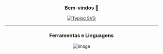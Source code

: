 <div align="center">

### Bem-vindos 👋

<!-- Typing SVG by DenverCoder1 - https://github.com/DenverCoder1/readme-typing-svg -->
  <a href="https://git.io/typing-svg"><img src="https://readme-typing-svg.herokuapp.com?font=Fira+Code&weight=500&size=25&pause=1000&color=0BC027&center=true&vCenter=true&random=false&width=435&lines=DevOps+Engineer;Cloud+Solution+Architect" alt="Typing SVG" /></a>
</p>
<hr/>

### Ferramentas e Linguagens
![image](https://img.shields.io/badge/Cloudflare-F38020?style=for-the-badge&logo=Cloudflare&logoColor=white)


